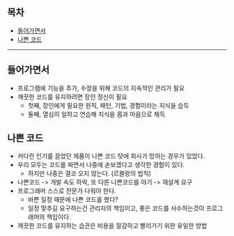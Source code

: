 ## 목차 ##
- [들어가면서](#1)
- [나쁜 코드](#2)

---

<a name="1"></a>
## 들어가면서 ##
- 프로그램에 기능을 추가, 수정을 위해 코드의 지속적인 관리가 필요 
- 깨끗한 코드를 유지하려면 장인 정신이 필요 
  - 첫째, 장인에게 필요한 원칙, 패턴, 기법, 경험이라는 지식을 습득 
  - 둘째, 열심히 일하고 연습해 지식을 몸과 마음으로 체득

<a name="2"></a>
## 나쁜 코드 ##
- 커다란 인기를 끌었던 제품이 나쁜 코드 탓에 회사가 망하는 경우가 있었다.
- 우리 모두는 코드를 짜면서 나중에 손보겠다고 생각한 경험이 있다. 
  - 하지만 나중은 결코 오지 않는다. (르블랑의 법칙)
- 나쁜코드 -> 개발 속도 하락, 또 다른 나쁜코드를 야기 -> 재설계 요구
- 프로그래머 스스로 전문가 다워야 한다.
  - 바쁜 일정 때문에 나쁜 코드를 짰다?
  - 일정 맞추길 요구하는건 관리자의 책임이고, 좋은 코드를 사수하는것이 프로그래머의 책임이다.
- 깨끗한 코드를 유지하는 습관은 비용을 절감하고 빨리가기 위한 유일한 방법
